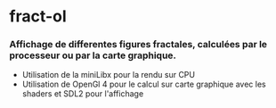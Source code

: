 # fract-ol

### Affichage de differentes figures fractales, calculées par le processeur ou par la carte graphique.

- Utilisation de la miniLibx pour la rendu sur CPU
- Utilisation de OpenGl 4 pour le calcul sur carte graphique avec les shaders et SDL2 pour l'affichage
